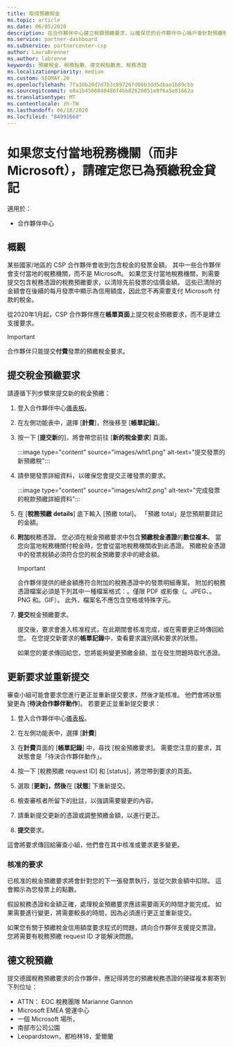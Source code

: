 ```yaml
---
title: 取得預繳稅金
ms.topic: article
ms.date: 06/05/2020
description: 在合作夥伴中心建立稅額預繳要求，以確保您的合作夥伴中心帳戶會針對預繳稅金而貸。
ms.service: partner-dashboard
ms.subservice: partnercenter-csp
author: LauraBrenner
ms.author: labrenne
keywords: 預繳稅金、稅務點數、德文稅點數表、稅務憑證
ms.localizationpriority: medium
ms.custom: SEOMAY.20
ms.openlocfilehash: 7fa10b20d7d7b3c89726fd08b3dd5dbaa1b89cbb
ms.sourcegitcommit: e0a1b4506840486f4bb82620051e0f6a5e81662a
ms.translationtype: MT
ms.contentlocale: zh-TW
ms.lasthandoff: 06/18/2020
ms.locfileid: "84991660"
---
```

# <a name="make-sure-you-are-credited-for-withholding-tax-if-you-pay-a-local-tax-authority-instead-of-microsoft"></a>如果您支付當地稅務機關（而非 Microsoft），請確定您已為預繳稅金貸記

適用於：

- 合作夥伴中心

## <a name="overview"></a>概觀

某些國家/地區的 CSP 合作夥伴會收到包含稅金的發票金額。 其中一些合作夥伴會支付當地的稅務機關，而不是 Microsoft。 如果您支付當地稅務機關，則需要提交包含稅務憑證的稅務預繳要求，以清除先前發票的估價金額。 這些已清除的金額會在後續的每月發票中顯示為信用額度，因此您不再需要支付 Microsoft 付款的稅金。

從2020年1月起，CSP 合作夥伴應在**帳單頁面**上提交稅金預繳要求，而不是建立支援要求。

> [!IMPORTANT]
> 合作夥伴只能提交**付費**發票的預繳稅金要求。

## <a name="submit-a-tax-withholding-request"></a>提交稅金預繳要求

請遵循下列步驟來提交新的稅金預繳：

1. 登入合作夥伴中心[儀表板](https://partner.microsoft.com/dashboard/home)。

2. 在左側功能表中，選擇 [**計費**]，然後移至 [**帳單記錄**]。

3. 按一下 [**提交新**的]，將會帶您前往 [**新的稅金要求**] 頁面。

   :::image type="content" source="images/wht1.png" alt-text="提交發票的新預繳稅":::

4. 請參閱發票詳細資料，以確保您會提交正確發票的要求。

   :::image type="content" source="images/wht2.png" alt-text="完成發票的稅款預繳詳細資料":::

5. 在 [**稅務預繳 details**] 底下輸入 [預繳 total]。 「預繳 total」是您預期要貸記的金額。

6. **附加**稅務憑證。 您必須在稅金預繳要求中包含**預繳稅金憑證**的**數位複本**。 當您向當地稅務機關付稅金時，您會從當地稅務機關收到此憑證。 預繳稅金憑證中的發票稅額必須符合您的稅金預繳要求中的總金額。

   > [!IMPORTANT]
   > 合作夥伴提供的總金額應符合附加的稅務憑證中的發票明細專案。 附加的稅務憑證檔案必須是下列其中一種檔案格式：。僅限 PDF 或影像（。JPEG、。PNG 和。GIF）。 此外，檔案名不應包含空格或特殊字元。

7. **提交**稅金預繳要求。

   提交後，要求會進入核准程式，在此期間會核准完成，或在需要更正時傳回給您。 在您提交新要求的**帳單記錄**中，查看要求識別碼和要求的狀態。

   如果您的要求傳回給您，您將能夠變更預繳金額，並在發生問題時取代憑證。

## <a name="update-request-and-resubmit"></a>更新要求並重新提交

審查小組可能會要求您進行更正並重新提交要求，然後才能核准。 他們會將狀態變更為 [**待決合作夥伴動作**]。 若要更正並重新提交要求：

1. 登入合作夥伴中心[儀表板](https://partner.microsoft.com/dashboard/home)。

2. 在左側功能表中，選擇 [**計費**]

3. 在**計費**頁面的 [**帳單記錄**] 中，尋找 [稅金預繳要求]。 需要您注意的要求，其狀態會是「待決合作夥伴動作」。

4. 按一下 [稅務預繳 request ID] 和 [status]，將您帶到要求的頁面。

5. 選取 [**更新]，然後**在 [**狀態**] 下重新提交。

6. 檢查審核者所留下的批註，以強調需要變更的內容。

7. 請重新提交更新的憑證或調整預繳金額，以進行更正。

8. **提交**要求。

這會將要求傳回給審查小組，他們會在其中核准或要求更多變更。

### <a name="approved-requests"></a>核准的要求

已核准的稅金預繳要求將會針對您的下一張發票執行，並從欠款金額中扣除。 這會顯示為您發票上的點數。

假設稅務憑證和金額正確，處理稅金預繳要求應該需要兩天的時間才能完成。 如果需要進行變更，將需要較長的時間，因為必須進行更正並重新提交。

如果您有關于預繳稅金信用額度要求程式的問題，請向合作夥伴支援提交票證。 您將需要有稅務預繳 request ID 才能解決問題。

## <a name="german-tax-withholding"></a>德文稅預繳

提交德國稅務預繳要求的合作夥伴，應記得將您的預繳稅務憑證的硬碟複本郵寄到下列位址：

- ATTN： EOC 稅務團隊 Marianne Gannon
- Microsoft EMEA 營運中心
- 一個 Microsoft 場所，
- 南部市公司公園
- Leopardstown，都柏林18，愛爾蘭
